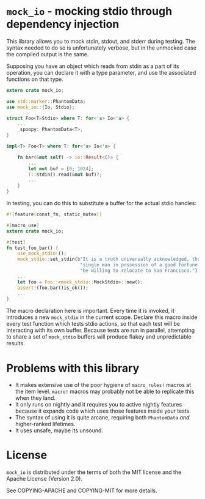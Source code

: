 # `mock_io` - mocking stdio through dependency injection

This library allows you to mock stdin, stdout, and stderr during testing. The
syntax needed to do so is unfortunately verbose, but in the unmocked case the
compiled output is the same.

Supposing you have an object which reads from stdin as a part of its operation,
you can declare it with a type parameter, and use the associated functions on
that type.

```rust
extern crate mock_io;

use std::marker::PhantomData;
use mock_io::{Io, Stdio};

struct Foo<T=Stdio> where T: for<'a> Io<'a> {
    ...
    _spoopy: PhantomData<T>,
}

impl<T> Foo<T> where T: for<'a> Io<'a> {

    fn bar(&mut self) -> io::Result<()> {
        ...
        let mut buf = [0; 1024];
        T::stdin().read(&mut buf)?;
        ...
    }
}
```

In testing, you can do this to substitute a buffer for the actual stdio
handles:

```rust
#![feature(const_fn, static_mutex)]

#[macro_use]
extern crate mock_io;

#[test]
fn test_foo_bar() {
    use_mock_stdio!();
    mock_stdio::set_stdin(b"It is a truth universally acknowledged, that a "
                           "single man in possession of a good fortune must "
                           "be willing to relocate to San Francisco.");
    ...
    let foo = Foo::<mock_stdio::MockStdio>::new();
    assert!(foo.bar()is_ok());
    ...
}
```

The macro declaration here is important. Every time it is invoked, it
introduces a new `mock_stdio` in the current scope. Declare this macro inside
every test function which tests stdio actions, so that each test will be
interacting with its own buffer. Because tests are run in parallel, attempting
to share a set of `mock_stdio` buffers will produce flakey and unpredictable
results.

# Problems with this library

* It makes extensive use of the poor hygiene of `macro_rules!` macros at the
item level. `macro!` macros may probably not be able to replicate this when
they land.
* It only runs on nightly and it requires you to active nightly features
because it expands code which uses those features inside your tests.
* The syntax of using it is quite arcane, requiring both `PhantomData` _and_
higher-ranked lifetimes.
* It uses unsafe, maybe its unsound.

# License

`mock_io` is distributed under the terms of both the MIT license and the Apache
License (Version 2.0).

See COPYING-APACHE and COPYING-MIT for more details.
